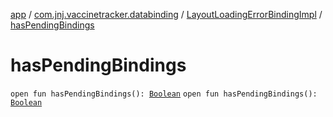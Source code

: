 [app](../../index.md) / [com.jnj.vaccinetracker.databinding](../index.md) / [LayoutLoadingErrorBindingImpl](index.md) / [hasPendingBindings](./has-pending-bindings.md)

# hasPendingBindings

`open fun hasPendingBindings(): `[`Boolean`](https://kotlinlang.org/api/latest/jvm/stdlib/kotlin/-boolean/index.html)
`open fun hasPendingBindings(): `[`Boolean`](https://kotlinlang.org/api/latest/jvm/stdlib/kotlin/-boolean/index.html)